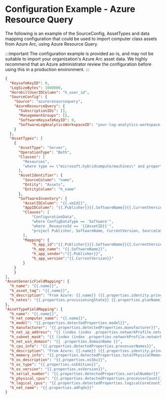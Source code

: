 # Configuration Example - Azure Resource Query

The following is an example of the SourceConfig, AssetTypes and data mapping configuration that could be used to import computer class assets from Azure Arc, using Azure Resource Query.

:::important
The configuration example is provided as-is, and may not be suitable to import your organization's Azure Arc asset data. We highly recommend that an Azure administrator review the configuration before using this in a production environment.
:::

```json
{
  "KeysafeKeyID": 0,
  "LogSizeBytes": 1000000,
  "HornbillUserIDColumn": "h_user_id",
  "SourceConfig": {
    "Source": "azureresourcequery",
    "AzureResourceQuery": {
      "SubscriptionIDs": [],
      "ManagementGroups": [],
      "SoftwareKeysafeKeyID": 0,
      "SoftwareLogAnalyticsWorkspaceID": "your-log-analytics-workspace-id"
    }
  },
  "AssetTypes": [
    {
      "AssetType": "Server",
      "OperationType": "Both",
      "Clauses": [
        "Resources",
        "where type == \"microsoft.hybridcompute/machines\" and properties.osSku contains  \"Windows Server\""
      ],
      "AssetIdentifier": {
        "SourceColumn": "name",
        "Entity": "Assets",
        "EntityColumn": "h_name"
      },
      "SoftwareInventory": {
        "AssetIDColumn": "{{.vmId}}",
        "AppIDColumn": "{{.Publisher}}{{.SoftwareName}}{{.CurrentVersion}}",
        "Clauses": [
            "ConfigurationData",
            "where ConfigDataType == 'Software'",
            "where _ResourceId == '{{AssetID}}'",
            "project Publisher, SoftwareName, CurrentVersion, SourceComputerId, Computer"
        ],
        "Mapping": {
            "h_app_id":"{{.Publisher}}{{.SoftwareName}}{{.CurrentVersion}}",
            "h_app_name": "{{.SoftwareName}}",
            "h_app_vendor":"{{.Publisher}}",
            "h_app_version":"{{.CurrentVersion}}"
        }
    }
    }
],
"AssetGenericFieldMapping": {
  "h_name": "{{.name}}",
  "h_asset_tag": "{{.name}}",
  "h_description": "From Azure: {{.name}} ({{.properties.identity.principalId}})",
  "h_notes": "{{.properties.provisioningState}} {{.properties.planName}}"
},
"AssetTypeFieldMapping": {
  "h_name": "{{.name}}",
  "h_net_computer_name": "{{.name}}",
  "h_model": "{{.properties.detectedProperties.model}}",
  "h_manufacturer": "{{.properties.detectedProperties.manufacturer}}",
  "h_net_ip_address": "{{ (index (index .properties.networkProfile.networkInterfaces 0).ipAddresses 1).address }}",
  "h_subnet_mask": "{{ (index (index .properties.networkProfile.networkInterfaces 0).ipAddresses 1).subnet.addressPrefix }}",
  "h_net_win_domain": "{{ .properties.domainName }}",
  "h_cpu_info": "{{.properties.detectedProperties.processorNames}}",
  "h_description": "From Azure: {{.name}} ({{.properties.identity.principalId}})",
  "h_memory_info": "{{.properties.detectedProperties.totalPhysicalMemoryInBytes}}",
  "h_os_description": "{{.properties.osSku}}",
  "h_os_type": "{{.properties.osEdition}}",
  "h_os_version": "{{.properties.osVersion}}",
  "h_serial_number": "{{.properties.detectedProperties.serialNumber}}",
  "h_physical_cpus": "{{.properties.detectedProperties.processorCount}}",
  "h_logical_cpus": "{{.properties.detectedProperties.logicalCoreCount}}",
  "h_net_name": "{{.properties.adFqdn}}"
}
```
